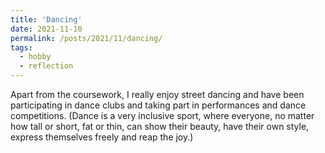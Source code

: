 ```yaml
---
title: 'Dancing'
date: 2021-11-10
permalink: /posts/2021/11/dancing/
tags:
  - hobby
  - reflection
---
```


Apart from the coursework, I really enjoy street dancing and have been participating in dance clubs and taking part in performances and dance competitions. (Dance is a very inclusive sport, where everyone, no matter how tall or short, fat or thin, can show their beauty, have their own style, express themselves freely and reap the joy.)